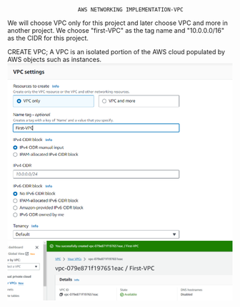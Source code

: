                           AWS NETWORKING IMPLEMENTATION-VPC

We will choose VPC only for this project and later choose VPC and more in another project.
We choose "first-VPC" as the tag name and "10.0.0.0/16" as the CIDR for this project.

CREATE VPC;
A VPC is an isolated portion of the AWS cloud populated by AWS objects such as instances.
![Alt text](image.png)
![Alt text](image-1.png)
